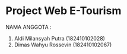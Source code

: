 # Project Web E-Tourism
NAMA ANGGOTA :
1. Aldi Milansyah Putra (182410102028)
2. Dimas Wahyu Rossevin (182410102067)

